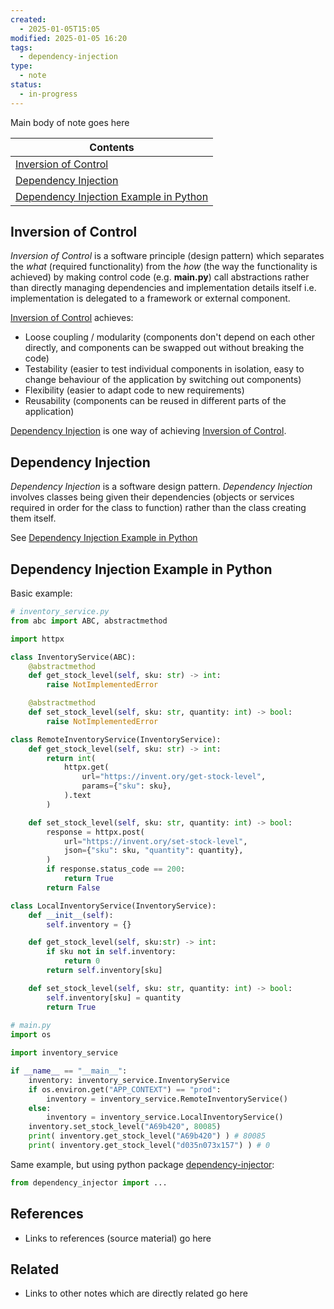 ```yaml
---
created:
  - 2025-01-05T15:05
modified: 2025-01-05 16:20
tags:
  - dependency-injection
type:
  - note
status:
  - in-progress
---
```


Main body of note goes here

| Contents                                                                                  |
| ----------------------------------------------------------------------------------------- |
| [Inversion of Control](#Inversion%20of%20Control)                                         |
| [Dependency Injection](#Dependency%20Injection)                                           |
| [Dependency Injection Example in Python](#Dependency%20Injection%20Example%20in%20Python) |

## Inversion of Control

_Inversion of Control_ is a software principle (design pattern) which separates the _what_ (required functionality) from the _how_ (the way the functionality is achieved) by making control code (e.g. **main.py**) call abstractions rather than directly managing dependencies and implementation details itself i.e. implementation is delegated to a framework or external component.

[Inversion of Control](#Inversion%20of%20Control) achieves:
- Loose coupling / modularity (components don't depend on each other directly, and components can be swapped out without breaking the code)
- Testability (easier to test individual components in isolation, easy to change behaviour of the application by switching out components)
- Flexibility (easier to adapt code to new requirements)
- Reusability (components can be reused in different parts of the application)

[Dependency Injection](#Dependency%20Injection) is one way of achieving [Inversion of Control](#Inversion%20of%20Control).
## Dependency Injection

_Dependency Injection_ is a software design pattern. 
_Dependency Injection_ involves classes being given their dependencies (objects or services required in order for the class to function) rather than the class creating them itself.

See [Dependency Injection Example in Python](#Dependency%20Injection%20Example%20in%20Python)
## Dependency Injection Example in Python

Basic example:

```python
# inventory_service.py
from abc import ABC, abstractmethod

import httpx

class InventoryService(ABC):
	@abstractmethod
	def get_stock_level(self, sku: str) -> int:
		raise NotImplementedError

	@abstractmethod
	def set_stock_level(self, sku: str, quantity: int) -> bool:
		raise NotImplementedError

class RemoteInventoryService(InventoryService):
	def get_stock_level(self, sku: str) -> int:
		return int(
			httpx.get(
				url="https://invent.ory/get-stock-level",
				params={"sku": sku},
			).text
		)

	def set_stock_level(self, sku: str, quantity: int) -> bool:
		response = httpx.post(
			url="https://invent.ory/set-stock-level",
			json={"sku": sku, "quantity": quantity},
		)
		if response.status_code == 200:
			return True
		return False

class LocalInventoryService(InventoryService):
	def __init__(self):
		self.inventory = {}

	def get_stock_level(self, sku:str) -> int:
		if sku not in self.inventory:
			return 0
		return self.inventory[sku]

	def set_stock_level(self, sku: str, quantity: int) -> bool:
		self.inventory[sku] = quantity
		return True
	
# main.py
import os

import inventory_service

if __name__ == "__main__":
	inventory: inventory_service.InventoryService
	if os.environ.get("APP_CONTEXT") == "prod":
		inventory = inventory_service.RemoteInventoryService()
	else:
		inventory = inventory_service.LocalInventoryService()
	inventory.set_stock_level("A69b420", 80085)
	print( inventory.get_stock_level("A69b420") ) # 80085
	print( inventory.get_stock_level("d035n073x157") ) # 0
```

Same example, but using python package [dependency-injector](https://pypi.org/project/dependency-injector/):

```python
from dependency_injector import ...
```
## References
* Links to references (source material) go here
## Related

* Links to other notes which are directly related go here